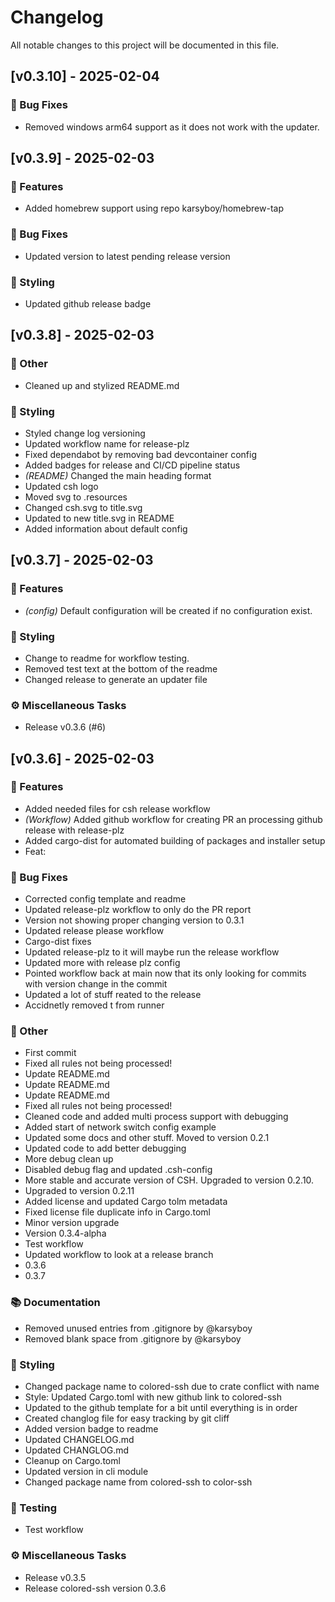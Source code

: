 # Changelog

All notable changes to this project will be documented in this file.

## [v0.3.10] - 2025-02-04

### 🐛 Bug Fixes

- Removed windows arm64 support as it does not work with the updater.

<!-- generated by git-cliff -->
## [v0.3.9] - 2025-02-03

### 🚀 Features

- Added homebrew support using repo karsyboy/homebrew-tap

### 🐛 Bug Fixes

- Updated version to latest pending release version

### 🎨 Styling

- Updated github release badge

<!-- generated by git-cliff -->
## [v0.3.8] - 2025-02-03

### 💼 Other

- Cleaned up and stylized README.md

### 🎨 Styling

- Styled change log versioning
- Updated workflow name for release-plz
- Fixed dependabot by removing bad devcontainer config
- Added badges for release and CI/CD pipeline status
- *(README)* Changed the main heading format
- Updated csh logo
- Moved svg to .resources
- Changed csh.svg to title.svg
- Updated to new title.svg in README
- Added information about default config

<!-- generated by git-cliff -->
## [v0.3.7] - 2025-02-03

### 🚀 Features

- *(config)* Default configuration will be created if no configuration exist.

### 🎨 Styling

- Change to readme for workflow testing.
- Removed test text at the bottom of the readme
- Changed release to generate an updater file

### ⚙️ Miscellaneous Tasks

- Release v0.3.6 (#6)

<!-- generated by git-cliff -->
## [v0.3.6] - 2025-02-03

### 🚀 Features

- Added needed files for csh release workflow
- *(Workflow)* Added github workflow for creating PR an processing github release with release-plz
- Added cargo-dist for automated building of packages and installer setup
- Feat:

### 🐛 Bug Fixes

- Corrected config template and readme
- Updated release-plz workflow to only do the PR report
- Version not showing proper changing version to 0.3.1
- Updated release please workflow
- Cargo-dist fixes
- Updated release-plz to it will maybe run the release workflow
- Updated more with release plz config
- Pointed workflow back at main now that its only looking for commits with version change in the commit
- Updated a lot of stuff reated to the release
- Accidnetly removed t from runner

### 💼 Other

- First commit
- Fixed all rules not being processed!
- Update README.md
- Update README.md
- Update README.md
- Fixed all rules not being processed!
- Cleaned code and added multi process support with debugging
- Added start of network switch config example
- Updated some docs and other stuff. Moved to version 0.2.1
- Updated code to add better debugging
- More debug clean up
- Disabled debug flag and updated .csh-config
- More stable and accurate version of CSH. Upgraded to version 0.2.10.
- Upgraded to version 0.2.11
- Added license and updated Cargo tolm metadata
- Fixed license file duplicate info in Cargo.toml
- Minor version upgrade
- Version 0.3.4-alpha
- Test workflow
- Updated workflow to look at a release branch
- 0.3.6
- 0.3.7

### 📚 Documentation

- Removed unused entries from .gitignore by @karsyboy
- Removed blank space from .gitignore by @karsyboy

### 🎨 Styling

- Changed package  name to colored-ssh due to crate conflict with name
- Style: Updated Cargo.toml with new github link to colored-ssh
- Updated to the github template for a bit until everything is in order
- Created changlog file for easy tracking by git cliff
- Added version badge to readme
- Updated CHANGELOG.md
- Updated CHANGLOG.md
- Cleanup on Cargo.toml
- Updated version in cli module
- Changed package name from colored-ssh to color-ssh

### 🧪 Testing

- Test workflow

### ⚙️ Miscellaneous Tasks

- Release v0.3.5
- Release colored-ssh version 0.3.6

<!-- generated by git-cliff -->
